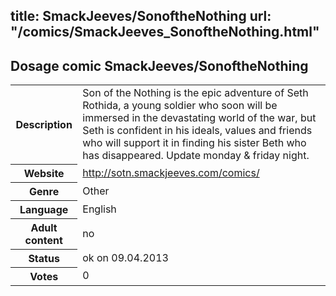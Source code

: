 title: SmackJeeves/SonoftheNothing
url: "/comics/SmackJeeves_SonoftheNothing.html"
---
Dosage comic SmackJeeves/SonoftheNothing
-----------------------------------------

<table class="comicinfo">
<tr>
<th>Description</th><td>Son of the Nothing is the epic adventure of Seth Rothida, a young soldier who soon will be immersed in the devastating world of the war, but Seth is confident in his ideals, values ​​and friends who will support it in finding his sister Beth who has disappeared. Update monday &amp; friday night.</td>
</tr>
<tr>
<th>Website</th><td><a href="http://sotn.smackjeeves.com/comics/">http://sotn.smackjeeves.com/comics/</a></td>
</tr>
<tr>
<th>Genre</th><td>Other</td>
</tr>
<tr>
<th>Language</th><td>English</td>
</tr>
<tr>
<th>Adult content</th><td>no</td>
</tr>
<tr>
<th>Status</th><td>ok on 09.04.2013</td>
</tr>
<tr>
<th>Votes</th><td>0</div></td>
</tr>
</table>

